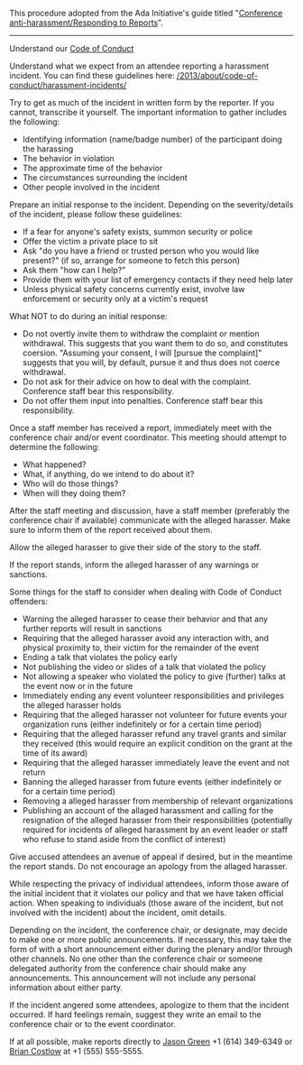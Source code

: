 This procedure adopted from the Ada Initiative's guide titled "[Conference anti-harassment/Responding to Reports](http://geekfeminism.wikia.com/wiki/Conference_anti-harassment/Responding_to_reports)”.

-------------------------------------------------------------------------------------------------
Understand our [Code of Conduct](https://www.pyohio.org/2013/code-of-conduct/)

Understand what we expect from an attendee reporting a harassment incident. You can find these guidelines here: [/2013/about/code-of-conduct/harassment-incidents/](/2013/about/code-of-conduct/harassment-incidents/)

Try to get as much of the incident in written form by the reporter. If you cannot, transcribe it yourself. The important information to gather includes the following:

 - Identifying information (name/badge number) of the participant doing the harassing
 - The behavior in violation
 - The approximate time of the behavior
 - The circumstances surrounding the incident
 - Other people involved in the incident

Prepare an initial response to the incident. Depending on the severity/details of the incident, please follow these guidelines:

 - If a fear for anyone's safety exists, summon security or police
 - Offer the victim a private place to sit
 - Ask "do you have a friend or trusted person who you would like present?" (if so, arrange for someone to fetch this person)
 - Ask them "how can I help?"
 - Provide them with your list of emergency contacts if they need help later
 - Unless physical safety concerns currently exist, involve law enforcement or security only at a victim's request

What NOT to do during an initial response:

 - Do not overtly invite them to withdraw the complaint or mention withdrawal. This suggests that you want them to do so, and constitutes coersion. "Assuming your consent, I will [pursue the complaint]" suggests that you will, by default, pursue it and thus does not coerce withdrawal.
 - Do not ask for their advice on how to deal with the complaint. Conference staff bear this responsibility.
 - Do not offer them input into penalties. Conference staff bear this responsibility.

Once a staff member has received a report, immediately meet with the conference chair and/or event coordinator. This meeting should attempt to determine the following:

 - What happened?
 - What, if anything, do we intend to do about it?
 - Who will do those things?
 - When will they doing them?

After the staff meeting and discussion, have a staff member (preferably the conference chair if available) communicate with the alleged harasser. Make sure to inform them of the report received about them.

Allow the alleged harasser to give their side of the story to the staff. 

If the report stands, inform the alleged harasser of any warnings or sanctions.

Some things for the staff to consider when dealing with Code of Conduct offenders:

- Warning the alleged harasser to cease their behavior and that any further reports will result in sanctions
- Requiring that the alleged harasser avoid any interaction with, and physical proximity to, their victim for the remainder of the event
- Ending a talk that violates the policy early
- Not publishing the video or slides of a talk that violated the policy
- Not allowing a speaker who violated the policy to give (further) talks at the event now or in the future
- Immediately ending any event volunteer responsibilities and privileges the alleged harasser holds
- Requiring that the alleged harasser not volunteer for future events your organization runs (either indefinitely or for a certain time period)
- Requiring that the alleged harasser refund any travel grants and similar they received (this would require an explicit condition on the grant at the time of its award)
- Requiring that the alleged harasser immediately leave the event and not return
- Banning the alleged harasser from future events (either indefinitely or for a certain time period)
- Removing a alleged harasser from membership of relevant organizations
- Publishing an account of the allaged harassment and calling for the resignation of the alleged harasser from their responsibilities (potentially required for incidents of alleged harassment by an event leader or staff who refuse to stand aside from the conflict of interest)

Give accused attendees an avenue of appeal if desired, but in the meantime the report stands. Do not encourage an apology from the allaged harasser.

While respecting the privacy of individual attendees, inform those aware of the initial incident that it violates our policy and that we have taken official action. When speaking to individuals (those aware of the incident, but not involved with the incident) about the incident, omit details.

Depending on the incident, the conference chair, or designate, may decide to make one or more public announcements. If necessary, this may take the form of with a short announcement either during the plenary and/or through other channels. No one other than the conference chair or someone delegated authority from the conference chair should make any announcements. This announcement will not include any personal information about either party.

If the incident angered some attendees, apologize to them that the incident occurred.  If hard feelings remain, suggest they write an email to the conference chair or to the event coordinator.

If at all possible, make reports directly to [Jason Green](PyOhio@JasonGreen.Name) +1 (614) 349-6349 or [Brian Costlow](foo@bar.baz) at +1 (555) 555-5555.
